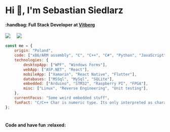 <h1 align="left">Hi 👋, I'm Sebastian Siedlarz</h1>
<h4 align="left">:handbag: Full Stack Developer at <a href="https://www.vitberg.com">Vitberg</a></h4>

<p align='left'>
  <a href="https://linkedin.com/in/sebastian-siedlarz-833090156"><img src="https://img.shields.io/badge/linkedin-%230077B5.svg?&style=for-the-badge&logo=linkedin&logoColor=white" /></a>&nbsp;&nbsp;&nbsp;&nbsp;
  <a href="mailto:siedlarzseabstian409@gmail.com"><img src="https://img.shields.io/badge/gmail-%23D14836.svg?&style=for-the-badge&logo=gmail&logoColor=white" /></a>&nbsp;&nbsp;&nbsp;&nbsp;
</p>

```javascript
const me = {
    origin: "Poland",
    code: ["x86/ARM assembly", "C", "C++", "C#", "Python", "JavaScript", "PHP"],
    technologies: {
        desktopApp: ["WPF", "Windows Forms"],
        webApp: ["ASP.NET", "React"],
        mobileApp: ["Xamarin", "React Native", "Flutter"],
        databases: ["MSSql", "MySql", "SQLite"],
        embedded: ["Arduino", "STM32", "Raspberry PI", "FPGA"],
        misc: ["Linux", "Reverse Engineering", "Unit testing"],
    },
    currentFocus: "Some weird embedded stuff",
    funFact: "C/C++ Char is numeric type. Its only interpreted as character by some functions implicitly."
};
```

<h1></h1>

<h4 align="left">Code and have fun :relaxed:</h4>
